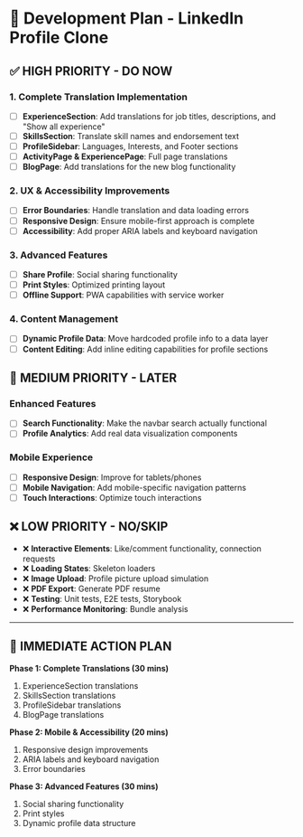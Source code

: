 # 🚀 Development Plan - LinkedIn Profile Clone

## ✅ **HIGH PRIORITY - DO NOW**

### **1. Complete Translation Implementation**

- [ ] **ExperienceSection**: Add translations for job titles, descriptions, and "Show all experience"
- [ ] **SkillsSection**: Translate skill names and endorsement text
- [ ] **ProfileSidebar**: Languages, Interests, and Footer sections
- [ ] **ActivityPage & ExperiencePage**: Full page translations
- [ ] **BlogPage**: Add translations for the new blog functionality

### **2. UX & Accessibility Improvements**

- [ ] **Error Boundaries**: Handle translation and data loading errors
- [ ] **Responsive Design**: Ensure mobile-first approach is complete
- [ ] **Accessibility**: Add proper ARIA labels and keyboard navigation

### **3. Advanced Features**

- [ ] **Share Profile**: Social sharing functionality
- [ ] **Print Styles**: Optimized printing layout
- [ ] **Offline Support**: PWA capabilities with service worker

### **4. Content Management**

- [ ] **Dynamic Profile Data**: Move hardcoded profile info to a data layer
- [ ] **Content Editing**: Add inline editing capabilities for profile sections

## 🔄 **MEDIUM PRIORITY - LATER**

### **Enhanced Features**

- [ ] **Search Functionality**: Make the navbar search actually functional
- [ ] **Profile Analytics**: Add real data visualization components

### **Mobile Experience**

- [ ] **Responsive Design**: Improve for tablets/phones
- [ ] **Mobile Navigation**: Add mobile-specific navigation patterns
- [ ] **Touch Interactions**: Optimize touch interactions

## ❌ **LOW PRIORITY - NO/SKIP**

- ❌ **Interactive Elements**: Like/comment functionality, connection requests
- ❌ **Loading States**: Skeleton loaders
- ❌ **Image Upload**: Profile picture upload simulation
- ❌ **PDF Export**: Generate PDF resume
- ❌ **Testing**: Unit tests, E2E tests, Storybook
- ❌ **Performance Monitoring**: Bundle analysis

---

## 🎯 **IMMEDIATE ACTION PLAN**

**Phase 1: Complete Translations (30 mins)**

1. ExperienceSection translations
2. SkillsSection translations
3. ProfileSidebar translations
4. BlogPage translations

**Phase 2: Mobile & Accessibility (20 mins)**

1. Responsive design improvements
2. ARIA labels and keyboard navigation
3. Error boundaries

**Phase 3: Advanced Features (30 mins)**

1. Social sharing functionality
2. Print styles
3. Dynamic profile data structure
